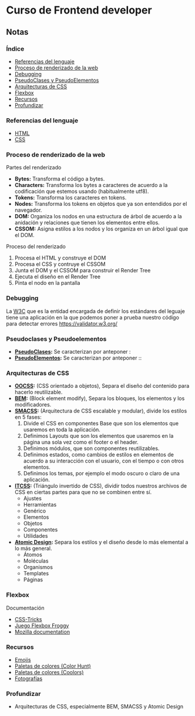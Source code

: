 # Curso de Frontend developer



## Notas

### Índice
- [Referencias del lenguaje](#referencias-del-lenguaje)
- [Proceso de renderizado de la web](#proceso-de-renderizado-de-la-web)
- [Debugging](#debugging)
- [PseudoClases y PseudoElementos](#pseudoclases-y-pseudoelementos)
- [Arquitecturas de CSS](#arquitecturas-de-css)
- [Flexbox](#flexbox)
- [Recursos](#recursos)
- [Profundizar](#profundizar)

### Referencias del lenguaje

- [HTML](https://htmlreference.io/ "html reference")
- [CSS](https://cssreference.io/ "css reference")

### Proceso de renderizado de la web

Partes del renderizado

- **Bytes:** Transforma el código a bytes.
- **Characters:** Transforma los bytes a caracteres de acuerdo a la codificación que estemos usando (habitualmente  utf8).
- **Tokens:** Transforma los caracteres en tokens.
- **Nodes:** Transforma los tokens en objetos que ya son entendidos por el navegador.
- **DOM:** Organiza los nodos en una estructura de árbol de acuerdo a la anidación y relaciones que tienen los elementos entre ellos.
- **CSSOM:** Asigna estilos a los nodos y los organiza en un árbol igual que el DOM.

Proceso del renderizado

1. Procesa el HTML y construye el DOM
2. Procesa el CSS y contruye el CSSOM
3. Junta el DOM y el CSSOM para construir el Render Tree
4. Ejecuta el diseño en el Render Tree
5. Pinta el nodo en la pantalla

### Debugging

La [W3C](https://www.w3.org/ "World Wide Web Consortium") que es la entidad encargada de definir los estándares del leguaje tiene una aplicación en la que podemos poner a prueba nuestro código para detectar errores <https://validator.w3.org/>

### Pseudoclases y Pseudoelementos

- **[PseudoClases](https://developer.mozilla.org/en-US/docs/Web/CSS/Pseudo-classes):** Se caracterizan por anteponer :
- **[PseudoElementos](https://developer.mozilla.org/en-US/docs/Web/CSS/Pseudo-elements):** Se caracterizan por anteponer ::

### Arquitecturas de CSS

- **[OOCSS](https://www.smashingmagazine.com/2011/12/an-introduction-to-object-oriented-css-oocss/):** (CSS orientado a objetos), Separa el diseño del contenido para hacerlo reutilizable.
- **[BEM](http://getbem.com/introduction/):** (Block element modify), Separa los bloques, los elementos y los modificadores.
- **[SMACSS](http://smacss.com/):** (Arquitectura de CSS escalable y modular), divide los estilos en 5 fases:
    1. Divide el CSS en componentes Base que son los elementos que usaremos en toda la aplicación.
    2. Definimos Layouts que son los elementos que usaremos en la página una sola vez como el footer o el header.
    3. Definimos módulos, que son componentes reutilizables.
    4. Definimos estados, como cambios de estilos en elementos de acuerdo a su interacción con el usuario, con el tiempo o con otros elementos.
    5. Definimos los temas, por ejemplo el modo oscuro o claro de una aplicación.
- **[ITCSS](https://www.xfive.co/blog/itcss-scalable-maintainable-css-architecture/):** (Triángulo invertido de CSS), dividir todos nuestros archivos de CSS en ciertas partes para que no se combinen entre sí.
    - Ajustes
    - Herramientas
    - Genérico
    - Elementos
    - Objetos
    - Componentes
    - Utilidades
- **[Atomic Design](https://bradfrost.com/blog/post/atomic-web-design/):** Separa los estilos y el diseño desde lo más elemental a lo más general.
    - Átomos
    - Moléculas
    - Organismos
    - Templates
    - Páginas

### Flexbox

Documentación

- [CSS-Tricks](https://css-tricks.com/snippets/css/a-guide-to-flexbox/)
- [Juego Flexbox Froggy](https://flexboxfroggy.com/#es)
- [Mozilla documentation](https://developer.mozilla.org/en-US/docs/Web/CSS/CSS_Flexible_Box_Layout/Basic_Concepts_of_Flexbox)


### Recursos

- [Emojis](https://coolsymbol.com/emojis/emoji-for-copy-and-paste.html "Emoji keyboard")
- [Paletas de colores (Color Hunt)](https://colorhunt.co/ "Color hunt")
- [Paletas de colores (Coolors)](https://coolors.co/001514-fbfffe-6b0504-a3320b-e6af2e "coolors")
- [Fotografías](https://www.pexels.com/ "pexels")

### Profundizar

- Arquitecturas de CSS, especialmente BEM, SMACSS y Atomic Design
